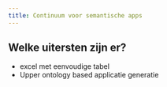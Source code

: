 ```yaml
---
title: Continuum voor semantische apps
---
```


## Welke uitersten zijn er?
- excel met eenvoudige tabel
- Upper ontology based applicatie generatie
